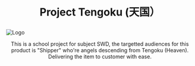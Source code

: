 # <p align="center" > Project Tengoku (天国） </p>

![Logo](https://github.com/WalkingBag/Shipper-Delivery-Application/assets/107095404/48f4428d-6e9b-4322-a0da-e64ad78503fd)

<p align="center" > This is a school project for subject SWD, the targetted audiences for this product is "Shipper" who're angels descending from Tengoku (Heaven). Delivering the item to customer with ease. </p>

